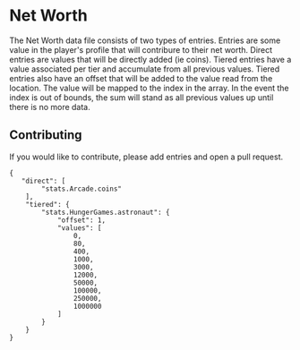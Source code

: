 # Net Worth
The Net Worth data file consists of two types of entries. Entries are some value in the player's profile that will contribure to their net worth. Direct entries are values that will be directly added (ie coins). Tiered entries have a value associated per tier and accumulate from all previous values. Tiered entries also have an offset that will be added to the value read from the location.  The value will be mapped to the index in the array. In the event the index is out of bounds, the sum will stand as all previous values up until there is no more data.  

## Contributing
If you would like to contribute, please add entries and open a pull request.
```
{
   "direct": [
        "stats.Arcade.coins"
    ],
    "tiered": {
        "stats.HungerGames.astronaut": {
            "offset": 1,
            "values": [
                0,
                80,
                400,
                1000,
                3000,
                12000,
                50000,
                100000,
                250000,
                1000000  
            ]
        } 
    }
}
```

